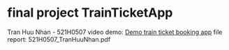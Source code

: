 # final project TrainTicketApp
Tran Huu Nhan - 521H0507
video demo: [Demo train ticket booking app](https://youtu.be/nr6j-wyhZqc)
file report: 521H0507_TranHuuNhan.pdf

